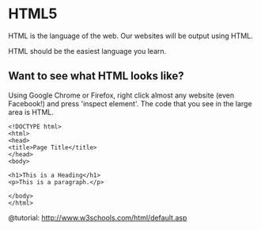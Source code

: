 # HTML5
HTML is the language of the web. Our websites will be output using HTML.

HTML should be the easiest language you learn.

## Want to see what HTML looks like?
Using Google Chrome or Firefox, right click almost any website (even Facebook!) and press 'inspect element'. The code that you see in the large area is HTML.

```
<!DOCTYPE html>
<html>
<head>
<title>Page Title</title>
</head>
<body>

<h1>This is a Heading</h1>
<p>This is a paragraph.</p>

</body>
</html> 
```

@tutorial: http://www.w3schools.com/html/default.asp
